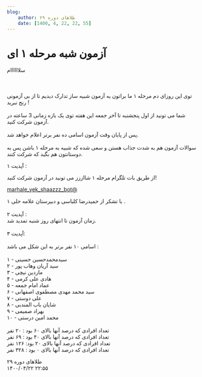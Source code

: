 ```yaml
---
blog:
    author: طلاهای دوره ۲۹
    date: [1400, 4, 22, 22, 55]
---
```

# آزمون شبه مرحله ۱ ای

<div class="cnt">
<p>سلاااااام<br/><br/><br/><br/>توی این روزای دم مرحله ۱ ما براتون یه آزمون شبیه ساز تدارک دیدیم تا از بی آزمونی رنج نبرید !<br/><br/>شما می تونید از اول پنجشنبه تا آخر جمعه این هفته توی یک بازه زمانی 3 ساعته در آزمون شرکت کنید.<br/><br/>پس از پایان وقت آزمون اسامی ده نفر برتر اعلام خواهد شد.<br/><br/>سوالات آزمون هم به شدت جذاب هستن و سعی شده که شبیه به مرحله ۱ باشن پس به دوستانتون هم بگید که شرکت کنند.</p>

<p>آپدیت ۱ : </p>
<p>از طریق بات تلگرام مرحله ۱ شااززز می تونید در آزمون شرکت کنید!</p>
<p><a href="https://t.me/marhale_yek_shaazzz_bot">marhale_yek_shaazzz_bot@</a></p>
<p>با تشکر از حمیدرضا کلباسی و دبیرستان علامه حلی ۱ .<br/><br/>آپدیت ۲ :<br/>زمان آزمون تا انتهای روز شنبه تمدید شد.<br/><br/>آپدیت ۳:<br/><br/>اسامی ۱۰ نفر برتر به این شکل می باشد :<br/> <br/>۱ - سیدمحمدحسین حسینی<br/>۲ - سید آریان وهاب پور<br/>۳ - ماردین نیچی<br/>۴ - هادی علی کرمی<br/>۵ - عماد امام جمعه<br/>۶ - سید محمد مهدی مصطفوی اصفهانی<br/>۷ - علی دوستی<br/>۸ - شایان باب المندبی<br/>۹ - بهراد صمیمی<br/>۱۰ - محمد امین درستی<br/><br/>تعداد افرادی که درصد آنها بالای ۶۰ بود : ۲۰ نفر<br/>تعداد افرادی که درصد آنها بالای ۴۰ بود : ۶۹ نفر<br/>تعداد افرادی که درصد آنها بالای ۲۰ بود: ۱۲۶ نفر<br/>تعداد افرادی که درصد آنها بالای ۰ بود : ۳۲۸ نفر</p>
</div>

<div class="blog-info">
    <div class="blog-author">طلاهای دوره ۲۹</div>
    <div class="blog-date">۱۴۰۰/۰۴/۲۲ ۲۲:۵۵</div>
</div>

